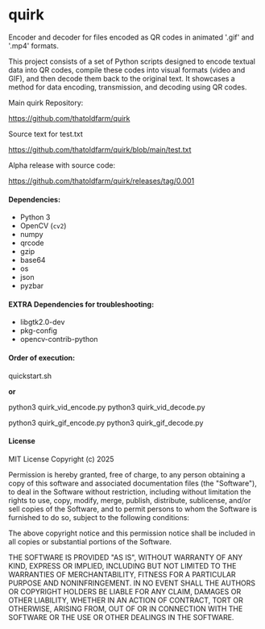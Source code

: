 # quirk
Encoder and decoder for files encoded as QR codes in animated '.gif' and '.mp4' formats.
 
This project consists of a set of Python scripts designed to encode textual data into QR codes, compile these codes into visual formats (video and GIF), and then decode them back to the original text. It showcases a method for data encoding, transmission, and decoding using QR codes.

Main quirk Repository:

https://github.com/thatoldfarm/quirk

Source text for test.txt

https://github.com/thatoldfarm/quirk/blob/main/test.txt

Alpha release with source code:

https://github.com/thatoldfarm/quirk/releases/tag/0.001


#### Dependencies:
- Python 3
- OpenCV (`cv2`)
- numpy
- qrcode
- gzip
- base64
- os
- json
- pyzbar


#### EXTRA Dependencies for troubleshooting:
- libgtk2.0-dev
- pkg-config
- opencv-contrib-python


#### Order of execution:

quickstart.sh

**or**

python3 quirk_vid_encode.py
python3 quirk_vid_decode.py

python3 quirk_gif_encode.py
python3 quirk_gif_decode.py





#### License

MIT License
Copyright (c) 2025

Permission is hereby granted, free of charge, to any person obtaining a copy of this software and associated documentation files (the "Software"), to deal in the Software without restriction, including without limitation the rights to use, copy, modify, merge, publish, distribute, sublicense, and/or sell copies of the Software, and to permit persons to whom the Software is furnished to do so, subject to the following conditions:

The above copyright notice and this permission notice shall be included in all copies or substantial portions of the Software.

THE SOFTWARE IS PROVIDED "AS IS", WITHOUT WARRANTY OF ANY KIND, EXPRESS OR IMPLIED, INCLUDING BUT NOT LIMITED TO THE WARRANTIES OF MERCHANTABILITY, FITNESS FOR A PARTICULAR PURPOSE AND NONINFRINGEMENT. IN NO EVENT SHALL THE AUTHORS OR COPYRIGHT HOLDERS BE LIABLE FOR ANY CLAIM, DAMAGES OR OTHER LIABILITY, WHETHER IN AN ACTION OF CONTRACT, TORT OR OTHERWISE, ARISING FROM, OUT OF OR IN CONNECTION WITH THE SOFTWARE OR THE USE OR OTHER DEALINGS IN THE SOFTWARE.
